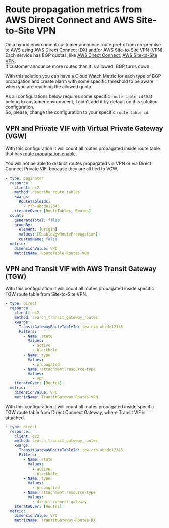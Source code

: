 # Route propagation metrics from AWS Direct Connect and AWS Site-to-Site VPN

On a hybrid environment customer announce route prefix from on-premise to AWS using AWS Direct Connect (DX) and/or AWS Site-to-Site VPN (VPN).  
Each service has BGP quotas, like [AWS Direct Connect](https://docs.aws.amazon.com/directconnect/latest/UserGuide/limits.html), [AWS Site-to-Site VPN](https://docs.aws.amazon.com/vpn/latest/s2svpn/vpn-limits.html).  
If customer announce more routes than it is allowed, BGP turns down.

With this solution you can have a Cloud Watch Metric for each type of BGP propagation and create alarm with some specific threshold to be aware when you are reaching the allowed quota.

As all configurations below requires some specific `route table id` that belong to customer environment, I didn't add it by default on this solution configuration.  
So, please, change the configuration to your specific `route table id`.

## VPN and Private VIF with Virtual Private Gateway (VGW)

With this configuration it will count all routes propagated inside route table that has [route propagation enable](https://docs.aws.amazon.com/vpc/latest/userguide/WorkWithRouteTables.html#EnableDisableRouteProp).

You will not be able to distinct routes propagated via VPN or via Direct Connect Private VIF, because they are all tied to VGW.

```yaml
- type: paginator
  resource:
    client: ec2
    method: describe_route_tables
    kwargs:
      RouteTableIds:
        - rtb-abcde12345
    iterateOver: [RouteTables, Routes]
  count:
    generateTotal: false
    groupBy:
      element: [Origin]
      values: [EnableVgwRoutePropagation]
      customName: false
  metric:
    dimensionValue: VPC
    metricName: RouteTable-Routes-VGW
```

## VPN and Transit VIF with AWS Transit Gateway (TGW)

With this configuration it will count all routes propagated inside specific TGW route table from Site-to-Site VPN.

```yaml
- type: direct
  resource:
    client: ec2
    method: search_transit_gateway_routes
    kwargs:
      TransitGatewayRouteTableId: tgw-rtb-abcde12345
      Filters:
        - Name: state
          Values:
            - active
            - blackhole
        - Name: type
          Values:
            - propagated
        - Name: attachment.resource-type
          Values:
            - vpn
    iterateOver: [Routes]
  metric:
    dimensionValue: VPC
    metricName: TransitGateway-Routes-VPN
```

With this configuration it will count all routes propagated inside specific TGW route table from Direct Connect Gateway, where Transit VIF is attached.

```yaml
- type: direct
  resource:
    client: ec2
    method: search_transit_gateway_routes
    kwargs:
      TransitGatewayRouteTableId: tgw-rtb-abcde12345
      Filters:
        - Name: state
          Values:
            - active
            - blackhole
        - Name: type
          Values:
            - propagated
        - Name: attachment.resource-type
          Values:
            - direct-connect-gateway
    iterateOver: [Routes]
  metric:
    dimensionValue: VPC
    metricName: TransitGateway-Routes-DX
```
